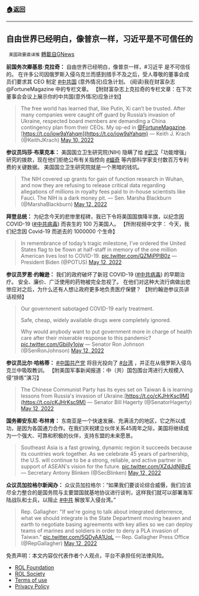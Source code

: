 ###  [:house:返回](README.md)
---


## 自由世界已经明白，像普京一样，习近平是不可信任的
` 美国政要直译推` [轉載自GNews](https://gnews.org/zh-hans/2519703/)

**前国务次卿基思·克拉奇：**
自由世界已经明白，像普京一样，#习近平 是不可信任的。 在许多公司因俄罗斯入侵乌克兰而感到措手不及之后，受人尊敬的董事会成员们要求其 CEO 制定 [#中共国](https://gettr.com/hashtag/%23%E4%B8%AD%E5%85%B1%E5%9B%BD) (意外情况)应急计划。 (阅读)我在财富杂志@FortuneMagazine 中的专栏文章。 【附财富杂志上克拉奇的专栏文章：在下次董事会会议上展示你的中共国(意外情况)应急计划】

> The free world has learned that, like Putin, Xi can’t be trusted. 
> After many companies were caught off guard by Russia’s invasion of Ukraine, respected board members are demanding a China contingency plan from their CEOs. My op-ed in [@FortuneMagazine](https://twitter.com/FortuneMagazine?ref_src=twsrc%5Etfw). [https://t.co/iow9aYahqm](https://t.co/iow9aYahqm)
> — Keith J. Krach (@KeithJKrach) [May 10, 2022](https://twitter.com/KeithJKrach/status/1524052281917906947?ref_src=twsrc%5Etfw)

**参议员玛莎·布莱克本：** 
美国国立卫生研究院(NIH) 隐瞒了给 [#武汉](https://gettr.com/hashtag/%23%E6%AD%A6%E6%B1%89)「功能增强」研究的拨款，现在他们拒绝公布有关指控向 [#蝠奇](https://gettr.com/hashtag/%23%E8%9D%A0%E5%A5%87) 等内部科学家支付数百万专利费的关键数据。 美国国立卫生研究院就是一个黑暗的钱坑。

> The NIH covered up grants for gain of function research in Wuhan, and now they are refusing to release critical data regarding allegations of millions in royalty fees paid to in-house scientists like Fauci. The NIH is a dark money pit.
> — Sen. Marsha Blackburn (@MarshaBlackburn) [May 12, 2022](https://twitter.com/MarshaBlackburn/status/1524764580806811649?ref_src=twsrc%5Etfw)

**拜登总统：** 
为纪念今天的悲惨里程碑，我已下令将美国国旗降半旗，以纪念因 COVID-19 ([#中共病毒](https://gettr.com/hashtag/%23%E4%B8%AD%E5%85%B1%E7%97%85%E6%AF%92)) 而丧生的 100 万美国人。 【所附视频中文字： 今天，我们纪念因 Covid-19 而逝去的 1000000 个生命】

> In remembrance of today’s tragic milestone, I’ve ordered the United States flag to be flown at half-staff in memory of the one million American lives lost to COVID-19. [pic.twitter.com/QZMjPPlB0z](https://t.co/QZMjPPlB0z)
> — President Biden (@POTUS) [May 12, 2022](https://twitter.com/POTUS/status/1524780850834984960?ref_src=twsrc%5Etfw)

**参议员罗恩·约翰逊：**
我们的政府破坏了新冠 COVID-19 ([#中共病毒](https://gettr.com/hashtag/%23%E4%B8%AD%E5%85%B1%E7%97%85%E6%AF%92)) 的早期治疗。 安全、廉价、广泛使用的药物被完全忽视了。 在他们对这种大流行病做出悲惨应对之后，为什么还有人想让政府更多地负责医疗保健？ 【附约翰逊参议员讲话视频】

> Our government sabotaged COVID-19 early treatment.
> 
> Safe, cheap, widely available drugs were completely ignored.
> 
> Why would anybody want to put government more in charge of health care after their miserable response to this pandemic? [pic.twitter.com/GbiiIy1ojw](https://t.co/GbiiIy1ojw)
> — Senator Ron Johnson (@SenRonJohnson) [May 12, 2022](https://twitter.com/SenRonJohnson/status/1524827364802297857?ref_src=twsrc%5Etfw)

**参议员比尔·哈格蒂：**
[#中国共产党](https://gettr.com/hashtag/%23%E4%B8%AD%E5%9B%BD%E5%85%B1%E4%BA%A7%E5%85%9A) 将目光投向了 [#台湾](https://gettr.com/hashtag/%23%E5%8F%B0%E6%B9%BE) ，并正在从俄罗斯入侵乌克兰中吸取教训。 【附美国军事新闻报道：中（共）国包围台湾进行大规模入侵“排练”演习】

> The Chinese Communist Party has its eyes set on Taiwan & is learning lessons from Russia's invasion of Ukraine.[https://t.co/cKJHrKsc9M](https://t.co/cKJHrKsc9M)
> — Senator Bill Hagerty (@SenatorHagerty) [May 12, 2022](https://twitter.com/SenatorHagerty/status/1524858201518358543?ref_src=twsrc%5Etfw)

**国务卿安东尼·布林肯：**
东南亚是一个快速发展、充满活力的地区，它之所以成功，是因为各国通力合作。在我们庆祝建立伙伴关系45周年之际，美国将继续成为一个强大、可靠和积极的伙伴，支持东盟的未来愿景。

> Southeast Asia is a fast growing, dynamic region it succeeds because its countries work together. As we celebrate 45 years of partnership, the U.S. will continue to be a strong, reliable, and active partner in support of ASEAN's vision for the future. [pic.twitter.com/XZdJdNIBzE](https://t.co/XZdJdNIBzE)
> — Secretary Antony Blinken (@SecBlinken) [May 12, 2022](https://twitter.com/SecBlinken/status/1524887142303797250?ref_src=twsrc%5Etfw)

**众议员加拉格尔新闻办：** 
众议员加拉格尔：“如果我们要谈论综合威慑，我们应该尽全力整合的是国务院与主要盟国就基地协议进行谈判，这样我们就可以部署海军陆战队和士兵，以阻止 [#中共](https://gettr.com/hashtag/%23%E4%B8%AD%E5%85%B1) 解放军入侵台湾。”

> Rep. Gallagher: "If we're going to talk about integrated deterrence, what we should integrate is the State Department moving heaven and earth to negotiate basing agreements with key allies so we can deploy teams of marines and soldiers in order to deny a PLA invasion of Taiwan." [pic.twitter.com/5QDyAA1UqL](https://t.co/5QDyAA1UqL)
> — Rep. Gallagher Press Office (@RepGallagher) [May 12, 2022](https://twitter.com/RepGallagher/status/1524869508799815681?ref_src=twsrc%5Etfw)

免责声明：本文内容仅代表作者个人观点，平台不承担任何法律风险。
  
- [ROL Foundation](https://rolfoundation.org/)
- [ROL Society](https://rolsociety.org/)
- [Terms of use](https://gnews.org/terms-of-use-3/)
- [Privacy Policy](https://gnews.org/privacy-policy/)
